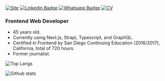[![Site](https://img.shields.io/badge/-Visit_Website-2E4053?style=for-the-badge&labelColor=2E4053&link=https://www.pamplonas.dev)](https://www.pamplonas.dev)
[![Linkedin Badge](https://img.shields.io/badge/-LinkedIn-blue?style=for-the-badge&logo=Linkedin&logoColor=white&link=https://www.linkedin.com/in/paulopamplona/)](https://www.linkedin.com/in/paulopamplona/)
[![Whatsapp Badge](https://img.shields.io/badge/-Whatsapp-4CA143?style=for-the-badge&logo=whatsapp&logoColor=white&link=https://api.whatsapp.com/send?phone=5521995366383)](https://api.whatsapp.com/send?phone=5521995366383)
[![CV](https://img.shields.io/badge/-Curriculum-2E4053?style=for-the-badge&labelColor=2E4053&link=https://www.pamplonas.dev/resume)](https://www.pamplonas.dev/resume)

### Frontend Web Developer
- 45 years old.
- Currently using Next.js, Strapi, Typescript, and GraphQL.
- Certified in Frontend by San Diego Continuing Education (2016/2017), California, total of 720 hours.
- Former journalist.

![Top Langs](https://github-readme-stats.vercel.app/api/top-langs/?username=pamplonapaulo&theme=onedark&langs_count=10&layout=compact)

![Github stats](https://github-readme-stats.vercel.app/api?username=pamplonapaulo&hide=issues&theme=onedark&show_icons=true&hide_border=false&count_private=true&include_all_commits=true&line_height=29&PAT_1)
